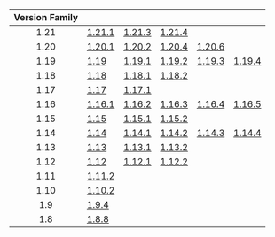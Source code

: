 | Version Family | | | | | |
|:---:|---|---|---|---|---|
| 1.21 | [1.21.1](https://github.com/BaldGang/spigot-build/releases/download/20250410/spigot-1.21.1.jar) | [1.21.3](https://github.com/BaldGang/spigot-build/releases/download/20250410/spigot-1.21.3.jar) | [1.21.4](https://github.com/BaldGang/spigot-build/releases/download/20250410/spigot-1.21.4.jar) | | |
| 1.20 | [1.20.1](https://github.com/BaldGang/spigot-build/releases/download/20250410/spigot-1.20.1.jar) | [1.20.2](https://github.com/BaldGang/spigot-build/releases/download/20250410/spigot-1.20.2.jar) | [1.20.4](https://github.com/BaldGang/spigot-build/releases/download/20250410/spigot-1.20.4.jar) | [1.20.6](https://github.com/BaldGang/spigot-build/releases/download/20250410/spigot-1.20.6.jar) | |
| 1.19 | [1.19](https://github.com/BaldGang/spigot-build/releases/download/20250410/spigot-1.19.jar) | [1.19.1](https://github.com/BaldGang/spigot-build/releases/download/20250410/spigot-1.19.1.jar) | [1.19.2](https://github.com/BaldGang/spigot-build/releases/download/20250410/spigot-1.19.2.jar) | [1.19.3](https://github.com/BaldGang/spigot-build/releases/download/20250410/spigot-1.19.3.jar) | [1.19.4](https://github.com/BaldGang/spigot-build/releases/download/20250410/spigot-1.19.4.jar) |
| 1.18 | [1.18](https://github.com/BaldGang/spigot-build/releases/download/20250410/spigot-1.18.jar) | [1.18.1](https://github.com/BaldGang/spigot-build/releases/download/20250410/spigot-1.18.1.jar) | [1.18.2](https://github.com/BaldGang/spigot-build/releases/download/20250410/spigot-1.18.2.jar) | | |
| 1.17 | [1.17](https://github.com/BaldGang/spigot-build/releases/download/20250410/spigot-1.17.jar) | [1.17.1](https://github.com/BaldGang/spigot-build/releases/download/20250410/spigot-1.17.1.jar) | | | |
| 1.16 | [1.16.1](https://github.com/BaldGang/spigot-build/releases/download/20250410/spigot-1.16.1.jar) | [1.16.2](https://github.com/BaldGang/spigot-build/releases/download/20250410/spigot-1.16.2.jar) | [1.16.3](https://github.com/BaldGang/spigot-build/releases/download/20250410/spigot-1.16.3.jar) | [1.16.4](https://github.com/BaldGang/spigot-build/releases/download/20250410/spigot-1.16.4.jar) | [1.16.5](https://github.com/BaldGang/spigot-build/releases/download/20250410/spigot-1.16.5.jar) |
| 1.15 | [1.15](https://github.com/BaldGang/spigot-build/releases/download/20250410/spigot-1.15.jar) | [1.15.1](https://github.com/BaldGang/spigot-build/releases/download/20250410/spigot-1.15.1.jar) | [1.15.2](https://github.com/BaldGang/spigot-build/releases/download/20250410/spigot-1.15.2.jar) | | |
| 1.14 | [1.14](https://github.com/BaldGang/spigot-build/releases/download/20250410/spigot-1.14.jar) | [1.14.1](https://github.com/BaldGang/spigot-build/releases/download/20250410/spigot-1.14.1.jar) | [1.14.2](https://github.com/BaldGang/spigot-build/releases/download/20250410/spigot-1.14.2.jar) | [1.14.3](https://github.com/BaldGang/spigot-build/releases/download/20250410/spigot-1.14.3.jar) | [1.14.4](https://github.com/BaldGang/spigot-build/releases/download/20250410/spigot-1.14.4.jar) |
| 1.13 | [1.13](https://github.com/BaldGang/spigot-build/releases/download/20250410/spigot-1.13.jar) | [1.13.1](https://github.com/BaldGang/spigot-build/releases/download/20250410/spigot-1.13.1.jar) | [1.13.2](https://github.com/BaldGang/spigot-build/releases/download/20250410/spigot-1.13.2.jar) | | |
| 1.12 | [1.12](https://github.com/BaldGang/spigot-build/releases/download/20250410/spigot-1.12.jar) | [1.12.1](https://github.com/BaldGang/spigot-build/releases/download/20250410/spigot-1.12.1.jar) | [1.12.2](https://github.com/BaldGang/spigot-build/releases/download/20250410/spigot-1.12.2.jar) | | |
| 1.11 | [1.11.2](https://github.com/BaldGang/spigot-build/releases/download/20250410/spigot-1.11.2.jar) | | | | |
| 1.10 | [1.10.2](https://github.com/BaldGang/spigot-build/releases/download/20250410/spigot-1.10.2.jar) | | | | |
| 1.9 | [1.9.4](https://github.com/BaldGang/spigot-build/releases/download/20250410/spigot-1.9.4.jar) | | | | |
| 1.8 | [1.8.8](https://github.com/BaldGang/spigot-build/releases/download/20250410/spigot-1.8.8.jar) | | | | |
